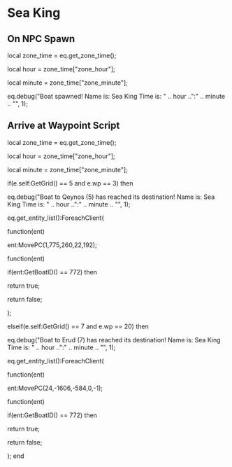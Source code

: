 # Sea King


## On NPC Spawn

local zone_time = eq.get_zone_time();

local hour = zone_time["zone_hour"];

local minute = zone_time["zone_minute"];

eq.debug("Boat spawned! Name is: Sea King Time is: " .. hour ..":" .. minute .. "", 1);


## Arrive at Waypoint Script

local zone_time = eq.get_zone_time();

local hour = zone_time["zone_hour"];

local minute = zone_time["zone_minute"];



if(e.self:GetGrid() == 5 and e.wp == 3) then


eq.debug("Boat to Qeynos (5) has reached its destination! Name is: Sea King Time is: " .. hour ..":" .. minute .. "", 1);


eq.get_entity_list():ForeachClient(



function(ent)




ent:MovePC(1,775,260,22,192);






function(ent)




if(ent:GetBoatID() == 772) then





return true;







return false;




);



elseif(e.self:GetGrid() == 7 and e.wp == 20) then


eq.debug("Boat to Erud (7) has reached its destination! Name is: Sea King Time is: " .. hour ..":" .. minute .. "", 1);


eq.get_entity_list():ForeachClient(



function(ent)




ent:MovePC(24,-1606,-584,0,-1);






function(ent)




if(ent:GetBoatID() == 772) then





return true;







return false;




);
end